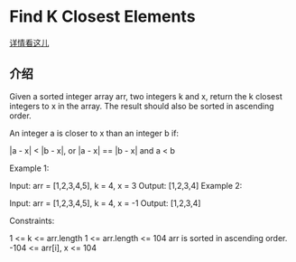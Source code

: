 # Find K Closest Elements
[详情看这儿](https://leetcode.com/problems/find-k-closest-elements/)

## 介绍
Given a sorted integer array arr, two integers k and x, return the k closest integers to x in the array. The result should also be sorted in ascending order.

An integer a is closer to x than an integer b if:

|a - x| < |b - x|, or
|a - x| == |b - x| and a < b


Example 1:

Input: arr = [1,2,3,4,5], k = 4, x = 3
Output: [1,2,3,4]
Example 2:

Input: arr = [1,2,3,4,5], k = 4, x = -1
Output: [1,2,3,4]


Constraints:

1 <= k <= arr.length
1 <= arr.length <= 104
arr is sorted in ascending order.
-104 <= arr[i], x <= 104
